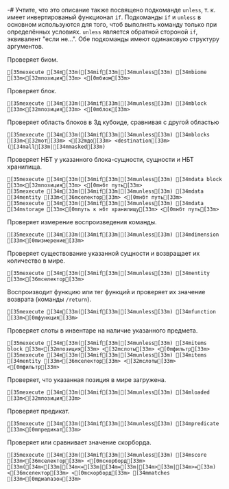 -# Учтите, что это описание также посвящено подкоманде `unless`, т. к. имеет инвертированый функционал `if`.
Подкоманды `if` и `unless` в основном используются для того, чтоб выполнять команду только при определённых условиях. `unless` является обратной стороной `if`, эквивалент "если не...". Обе подкоманды имеют одинаковую структуру аргументов.

Проверяет биом.
```ansi
[35mexecute [34m[33m([34mif[33m|[34munless[33m) [34mbiome [33m<[32mпозиция[33m> <[0mбиом[33m>
```
Проверяет блок.
```ansi
[35mexecute [34m[33m([34mif[33m|[34munless[33m) [34mblock [33m<[32mпозиция[33m> <[0mблок[33m>
```
Проверяет область блоков в 3д кубоиде, сравнивая с другой областью
```ansi
[35mexecute [34m[33m([34mif[33m|[34munless[33m) [34mblocks [33m<[32mот[33m> <[32mдо[33m> <destination[33m> ([34mall[33m|[34mmasked[33m)
```
Проверяет НБТ у указанного блока-сущности, сущности и НБТ хранилища.
```ansi
[35mexecute [34m[33m([34mif[33m|[34munless[33m) [34mdata block [33m<[32mпозиция[33m> <[0mнбт путь[33m>
[35mexecute [34m[33m([34mif[33m|[34munless[33m) [34mdata [34mentity [33m<[36mселектор[33m> <[0mнбт путь[33m>
[35mexecute [34m[33m([34mif[33m|[34munless[33m) [34mdata [34mstorage [33m<[0mпуть к нбт хранилищу[33m> <[0mнбт путь[33m>
```
Проверяет измерение воспроизведения команды.
```ansi
[35mexecute [34m[33m([34mif[33m|[34munless[33m) [34mdimension [33m<[0mизмерение[33m>
```
Проверяет существование указанной сущности и возвращает их количество в мире.
```ansi
[35mexecute [34m[33m([34mif[33m|[34munless[33m) [34mentity [33m<[36mселектор[33m>
```
Воспроизводит функцию или тег функций и проверяет их значение возврата (команды `/return`).
```ansi
[35mexecute [34m[33m([34mif[33m|[34munless[33m) [34mfunction [33m<[0mфункция[33m>
```
Проверяет слоты в инвентаре на наличие указанного предмета.
```ansi
[35mexecute [34m[33m([34mif[33m|[34munless[33m) [34mitems block [33m<[32mпозиция[33m> <[32mслоты[33m> <[0mфильтр[33m>
[35mexecute [34m[33m([34mif[33m|[34munless[33m) [34mitems [34mentity [33m<[36mселектор[33m> <[32mслоты[33m> <[0mфильтр[33m>
```
Проверяет, что указанная позиция в мире загружена.
```ansi
[35mexecute [34m[33m([34mif[33m|[34munless[33m) [34mloaded [33m<[32mпозиция[33m>
```
Проверяет предикат.
```ansi
[35mexecute [34m[33m([34mif[33m|[34munless[33m) [34mpredicate [33m<[0mпредикат[33m>
```
Проверяет или сравнивает значение скорборда.
```ansi
[35mexecute [34m[33m([34mif[33m|[34munless[33m) [34mscore [33m<[36mселектор[33m> <[0mскорборд[33m> [33m([34m<[33m|[34m<=[33m|[34m=[33m|[34m>[33m|[34m>=[33m) <[36mселектор[33m> <[0mскорборд[33m> [34mmatches [33m<[0mдиапазон[33m>
```